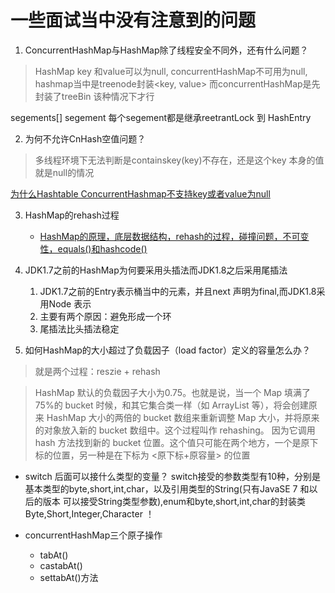 # 一些面试当中没有注意到的问题

1. ConcurrentHashMap与HashMap除了线程安全不同外，还有什么问题？
> HashMap key 和value可以为null, concurrentHashMap不可用为null, hashmap当中是treenode封装<key, value> 而concurrentHashMap是先封装了treeBin 该种情况下才行

 segements[] segement 每个segement都是继承reetrantLock 到 HashEntry 

2. 为何不允许CnHash空值问题？
> 多线程环境下无法判断是containskey(key)不存在，还是这个key 本身的值就是null的情况

[为什么Hashtable ConcurrentHashmap不支持key或者value为null](https://blog.csdn.net/gagewang1/article/details/54971965)

3. HashMap的rehash过程
   - [HashMap的原理，底层数据结构，rehash的过程，碰撞问题，不可变性，equals()和hashcode()](https://blog.csdn.net/zhang_xiaomeng/article/details/78221677)
   
4. JDK1.7之前的HashMap为何要采用头插法而JDK1.8之后采用尾插法
   1. JDK1.7之前的Entry表示桶当中的元素，并且next 声明为final,而JDK1.8采用Node 表示
   2. 主要有两个原因：避免形成一个环
   3. 尾插法比头插法稳定
   
   
   
4. 如何HashMap的大小超过了负载因子（load factor）定义的容量怎么办？
>就是两个过程：reszie + rehash

>HashMap 默认的负载因子大小为0.75。也就是说，当一个 Map 填满了75%的 bucket 时候，和其它集合类一样（如 ArrayList 等），将会创建原来 HashMap 大小的两倍的 bucket 数组来重新调整 Map 大小，并将原来的对象放入新的 bucket 数组中。这个过程叫作 rehashing。
因为它调用 hash 方法找到新的 bucket 位置。这个值只可能在两个地方，一个是原下标的位置，另一种是在下标为 <原下标+原容量> 的位置

- switch 后面可以接什么类型的变量？
switch接受的参数类型有10种，分别是基本类型的byte,short,int,char，以及引用类型的String(只有JavaSE 7 和以后的版本 可以接受String类型参数),enum和byte,short,int,char的封装类Byte,Short,Integer,Character
！


- concurrentHashMap三个原子操作
    - tabAt()
    - castabAt()
    - settabAt()方法
